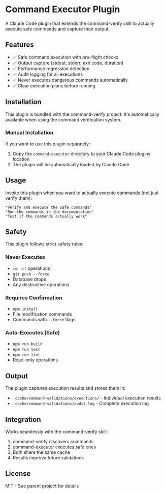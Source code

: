 # Command Executor Plugin

A Claude Code plugin that extends the command-verify skill to actually execute safe commands and capture their output.

## Features

- ✅ Safe command execution with pre-flight checks
- ✅ Output capture (stdout, stderr, exit code, duration)
- ✅ Performance regression detection
- ✅ Audit logging for all executions
- ✅ Never executes dangerous commands automatically
- ✅ Clear execution plans before running

## Installation

This plugin is bundled with the command-verify project. It's automatically available when using the command verification system.

### Manual Installation

If you want to use this plugin separately:

1. Copy the `command-executor` directory to your Claude Code plugins location
2. The plugin will be automatically loaded by Claude Code

## Usage

Invoke this plugin when you want to actually execute commands (not just verify them):

```
"Verify and execute the safe commands"
"Run the commands in the documentation"
"Test if the commands actually work"
```

## Safety

This plugin follows strict safety rules:

### Never Executes
- `rm -rf` operations
- `git push --force`
- Database drops
- Any destructive operations

### Requires Confirmation
- `npm install`
- File modification commands
- Commands with `--force` flags

### Auto-Executes (Safe)
- `npm run build`
- `npm run test`
- `npm run lint`
- Read-only operations

## Output

The plugin captures execution results and stores them in:
- `.cache/command-validations/executions/` - Individual execution results
- `.cache/command-validations/audit.log` - Complete execution log

## Integration

Works seamlessly with the command-verify skill:
1. command-verify discovers commands
2. command-executor executes safe ones
3. Both share the same cache
4. Results improve future validations

## License

MIT - See parent project for details
